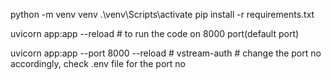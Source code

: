 python -m venv venv
.\venv\Scripts\activate 
pip install -r requirements.txt

uvicorn app:app --reload 
    # to run the code on 8000 port(default port)

uvicorn app:app --port 8000 --reload # vstream-auth
    # change the port no accordingly, check .env file for the port no
